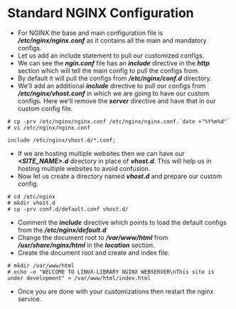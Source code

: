 # Standard NGINX Configuration

- For NGINX the base and main configuration file is ***/etc/nginx/nginx.conf*** as it contains all the main and mandatory configs.
- Let us add an include statement to pull our customized configs.
- We can see the ***ngin.conf*** file has an ***include*** directive in the ***http*** section which will tell the main config to pull the configs from.
- By default it will pull the configs from ***/etc/nginx/conf.d*** directory.
- We'll add an additional ***include*** directive to pull our configs from ***/etc/nginx/vhost.conf*** in which we are going to have our custom configs. Here we'll remove the ***server*** directive and have that in our custom config file.

```
# cp -prv /etc/nginx/nginx.conf /etc/nginx/nginx.conf.`date +"%Y%m%d"`
# vi /etc/nginx/nginx.conf

include /etc/nginx/vhost.d/*.conf;
```

- If we are hosting multiple websites then we can have our ***<SITE_NAME>.d*** directory in place of ***vhost.d***. This will help us in hosting multiple websites to avoid confusion.
- Now let us create a directory named ***vhost.d*** and prepare our custom config.

```
# cd /etc/nginx
# mkdir vhost.d
# cp -prv conf.d/default.conf vhost.d/
```

- Comment the ***include*** directive which points to load the default configs from the ***/etc/nginx/default.d***
- Change the document root to ***/var/www/html*** from ***/usr/share/nginx/html*** in the ***location*** section.
- Create the document root and create and index file.

```
# mkdir /var/www/html
# echo -e "WELCOME TO LINUX-LIBRARY NGINX WEBSERVER\nThis site is under development" > /var/www/html/index.html
```

- Once you are done with your customizations then restart the nginx service.
